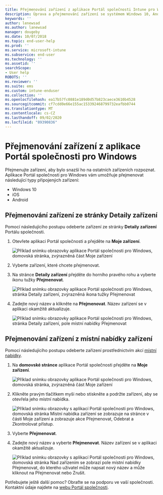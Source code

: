 ```yaml
---
title: Přejmenování zařízení z aplikace Portál společnosti Intune pro Windows
description: Úprava a přejmenování zařízení se systémem Windows 10, Android, iOS nebo Microsoft HoloLens v aplikaci Portál společnosti Intune pro Windows
keywords: ''
author: lenewsad
ms.author: lanewsad
manager: dougeby
ms.date: 10/07/2018
ms.topic: end-user-help
ms.prod: ''
ms.service: microsoft-intune
ms.subservice: end-user
ms.technology: ''
ms.assetid: ''
searchScope:
- User help
ROBOTS: ''
ms.reviewer: ''
ms.suite: ems
ms.custom: intune-enduser
ms.collection: ''
ms.openlocfilehash: ea17b57fc0881e189d0d57b823caece3610b4528
ms.sourcegitcommit: cf7cdd0e66e155ac153392468799732eafbb0744
ms.translationtype: MT
ms.contentlocale: cs-CZ
ms.lasthandoff: 09/02/2020
ms.locfileid: "89390836"
---
```

# <a name="rename-device-from-the-company-portal-app-for-windows"></a>Přejmenování zařízení z aplikace Portál společnosti pro Windows
Přejmenujte zařízení, aby bylo snazší ho na ostatních zařízeních rozpoznat. Aplikace Portál společnosti pro Windows vám umožňuje přejmenovat následující typy připojených zařízení:  
* Windows 10
* iOS
* Android  

## <a name="rename-device-from-device-details-page"></a>Přejmenování zařízení ze stránky **Detaily zařízení**  
Pomocí následujícího postupu odeberte zařízení ze stránky **Detaily zařízení** Portálu společnosti. 

1. Otevřete aplikaci Portál společnosti a přejděte na **Moje zařízení**.  

    ![Příklad snímku obrazovky aplikace Portál společnosti pro Windows, domovská stránka, zvýrazněná část Moje zařízení](./media/1809_CheckAccess_Context_Select_Device.png)  
2. Vyberte zařízení, které chcete přejmenovat.
3. Na stránce **Detaily zařízení** přejděte do horního pravého rohu a vyberte ikonu tužky **Přejmenovat**.  

     ![Příklad snímku obrazovky aplikace Portál společnosti pro Windows, stránka Detaily zařízení, zvýrazněná ikona tužky Přejmenovat](./media/1809_Rename_CPapp_Windows_icon.png) 
4. Zadejte nový název a klikněte na **Přejmenovat**. Název zařízení se v aplikaci okamžitě aktualizuje.  

     ![Příklad snímku obrazovky aplikace Portál společnosti pro Windows, stránka Detaily zařízení, pole místní nabídky Přejmenovat](./media/1808_RenameApp_Popup.png)  

## <a name="rename-device-from-device-context-menu"></a>Přejmenování zařízení z místní nabídky zařízení  
Pomocí následujícího postupu odeberte zařízení prostřednictvím akcí [místní nabídky](/windows/uwp/design/controls-and-patterns/menus).  

1. Na **domovské stránce** aplikace Portál společnosti přejděte na **Moje zařízení**.

    ![Příklad snímku obrazovky aplikace Portál společnosti pro Windows, domovská stránka, zvýrazněná část Moje zařízení](./media/1809_CheckAccess_Context_Select_Device.png)  
2. Klikněte pravým tlačítkem myši nebo stiskněte a podržte zařízení, aby se otevřela jeho místní nabídka.  

    ![Příklad snímku obrazovky s aplikací Portál společnosti pro Windows, domovská stránka Místní nabídka zařízení se zobrazuje na stránce v části Moje zařízení a zobrazuje akce Přejmenovat, Odebrat a Zkontrolovat přístup.](./media/1809_DeviceContextMenu_Windows_CP.png)    
3. Vyberte **Přejmenovat**.  
4. Zadejte nový název a vyberte **Přejmenovat**. Název zařízení se v aplikaci okamžitě aktualizuje.  

     ![Příklad snímku obrazovky s aplikací Portál společnosti pro Windows, domovská stránka Nad zařízením se zobrazí pole místní nabídky Přejmenovat, do kterého uživatel může napsat nový název a může kliknout na Přejmenovat nebo Zrušit.](./media/1808_RenameApp_Popup.png)  

Potřebujete ještě další pomoc? Obraťte se na podporu ve vaší společnosti. Kontaktní údaje najdete na [webu Portál společnosti](https://go.microsoft.com/fwlink/?linkid=2010980).
